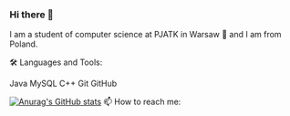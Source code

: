 ### Hi there 👋

I am a student of computer science at PJATK in Warsaw 🚀 and I am from Poland.


🛠️ Languages and Tools:

Java MySQL C++ Git GitHub


[![Anurag's GitHub stats](https://github-readme-stats.vercel.app/api?username=Krawik01)](https://github.com/anuraghazra/github-readme-stats)
📫 How to reach me: 
